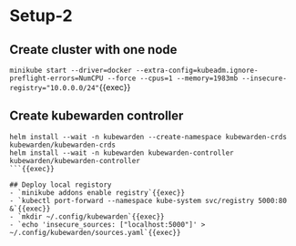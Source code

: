 # Setup-2

## Create cluster with one node
`minikube start --driver=docker --extra-config=kubeadm.ignore-preflight-errors=NumCPU --force --cpus=1 --memory=1983mb --insecure-registry="10.0.0.0/24"`{{exec}}

## Create kubewarden controller
```
helm install --wait -n kubewarden --create-namespace kubewarden-crds kubewarden/kubewarden-crds
helm install --wait -n kubewarden kubewarden-controller kubewarden/kubewarden-controller
```{{exec}}

## Deploy local registory
- `minikube addons enable registry`{{exec}}
- `kubectl port-forward --namespace kube-system svc/registry 5000:80 &`{{exec}}
- `mkdir ~/.config/kubewarden`{{exec}}
- `echo 'insecure_sources: ["localhost:5000"]' > ~/.config/kubewarden/sources.yaml`{{exec}}